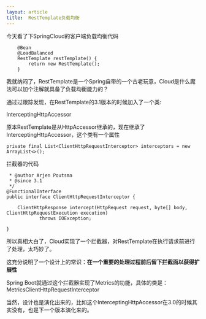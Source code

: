 ```yaml
---
layout: article
title:  RestTemplate负载均衡
---
```


今天看了下SpringCloud的客户端负载均衡代码

```
    @Bean
    @LoadBalanced
    RestTemplate restTemplate() {
        return new RestTemplate();
    }
```
我就纳闷了，RestTemplate是一个Spring自带的一个古老玩意，Cloud是什么魔法可以加个注解就具备了负载均衡能力的？

通过过跟踪发现，在RestTemplate的3.1版本的时候加入了一个类:

InterceptingHttpAccessor

原本RestTemplate是从HttpAccessor继承的，现在继承了InterceptingHttpAccessor，这个类有一个属性

```
private final List<ClientHttpRequestInterceptor> interceptors = new ArrayList<>();
```


拦截器的代码

```
 * @author Arjen Poutsma
 * @since 3.1
 */
@FunctionalInterface
public interface ClientHttpRequestInterceptor {

	ClientHttpResponse intercept(HttpRequest request, byte[] body, ClientHttpRequestExecution execution)
			throws IOException;
			
}

```

所以真相大白了，Cloud实现了一个拦截器，对RestTemplate在执行请求前进行了处理，太巧妙了。

这充分说明了一个设计上的常识：**在一个重要的处理过程前后留下拦截面以获得扩展性**

Spring Boot就通过这个拦截器实现了Metrics的功能，具体的类是：MetricsClientHttpRequestInterceptor

当然，设计也是演化出来的，比如这个InterceptingHttpAccessor在3.0的时候其实没有，也是下一个版本演化来的。
